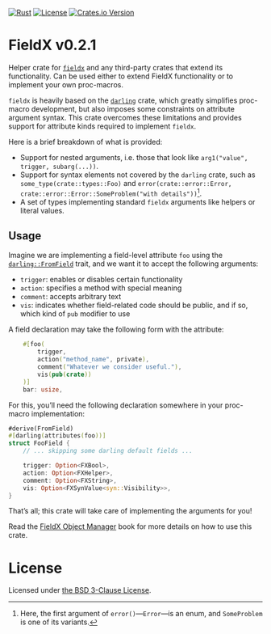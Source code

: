 <!-- markdownlint-disable-next-line MD041 -->
[![Rust](https://github.com/vrurg/fieldx/actions/workflows/fieldx.yml/badge.svg?branch=v0.2)](https://github.com/vrurg/fieldx/actions/workflows/fieldx.yml)
[![License](https://img.shields.io/github/license/vrurg/fieldx)](https://github.com/vrurg/fieldx/blob/main/LICENSE)
[![Crates.io Version](https://img.shields.io/crates/v/fieldx)](https://crates.io/crates/fieldx)

# FieldX v0.2.1

Helper crate for [`fieldx`][__link0] and any third-party crates that extend its functionality. Can be used either to extend
FieldX functionality or to implement your own proc-macros.

`fieldx` is heavily based on the [`darling`][__link1] crate, which greatly simplifies proc-macro development,
but also imposes some constraints on attribute argument syntax. This crate overcomes these limitations
and provides support for attribute kinds required to implement `fieldx`.

Here is a brief breakdown of what is provided:

* Support for nested arguments, i.e. those that look like `arg1("value", trigger, subarg(...))`.
* Support for syntax elements not covered by the `darling` crate, such as
  `some_type(crate::types::Foo)` and
  `error(crate::error::Error, crate::error::Error::SomeProblem("with details"))`[^tuple].
* A set of types implementing standard `fieldx` arguments like helpers or literal values.

[^tuple]: Here, the first argument of `error()`—`Error`—is an enum, and `SomeProblem` is one of its variants.

## Usage

Imagine we are implementing a field-level attribute `foo` using the [`darling::FromField`][__link2] trait, and we want it to
accept the following arguments:

* `trigger`: enables or disables certain functionality
* `action`: specifies a method with special meaning
* `comment`: accepts arbitrary text
* `vis`: indicates whether field-related code should be public, and if so, which kind of `pub` modifier to use

A field declaration may take the following form with the attribute:

```rust
    #[foo(
        trigger,
        action("method_name", private),
        comment("Whatever we consider useful."),
        vis(pub(crate))
    )]
    bar: usize,
```

For this, you’ll need the following declaration somewhere in your proc-macro implementation:

```rust
#derive(FromField)
#[darling(attributes(foo))]
struct FooField {
    // ... skipping some darling default fields ...

    trigger: Option<FXBool>,
    action: Option<FXHelper>,
    comment: Option<FXString>,
    vis: Option<FXSynValue<syn::Visibility>>,
}
```

That’s all; this crate will take care of implementing the arguments for you!

Read the [FieldX Object Manager][__link3] book for more details on how to use this crate.


 [__cargo_doc2readme_dependencies_info]: ggGkYW0CYXSEGwRoBq6PUYV7GzX-0tnRIVJvG-1wwfgZ7UMfG7mqB6miVhFIYXKEG5vrXMml2IPGG3uhsRWqCstKG73GlMjap6bYG1-imR4k2pzZYWSBgmdkYXJsaW5nZzAuMjAuMTE
 [__link0]: https://docs.rs/fieldx
 [__link1]: https://docs.rs/darling
 [__link2]: https://docs.rs/darling/0.20.11/darling/?search=FromField
 [__link3]: https://vrurg.github.io/fieldx/



# License

Licensed under [the BSD 3-Clause License](/LICENSE).
